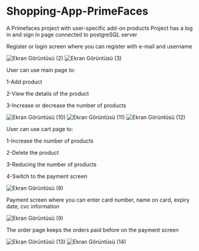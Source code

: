 # Shopping-App-PrimeFaces

A Primefaces project with user-specific add-on products
Project has a log in and sign in page connected to postgreSQL server

Register or login screen where you can register with e-mail and username

![Ekran Görüntüsü (2)](https://github.com/balkayunus7/Shopping-App-PrimeFaces/assets/98759759/95c99fd8-5466-48d6-9913-5d49ef25c0b6)
![Ekran Görüntüsü (3)](https://github.com/balkayunus7/Shopping-App-PrimeFaces/assets/98759759/ed07e017-97a8-4f5f-9940-4dcb4cefb3ac)

User can use main page to:

1-Add product

2-View the details of the product

3-Increase or decrease the number of products

![Ekran Görüntüsü (10)](https://github.com/balkayunus7/Shopping-App-PrimeFaces/assets/98759759/f9e26740-2d51-47fc-a63f-f98abdc944ef)
![Ekran Görüntüsü (11)](https://github.com/balkayunus7/Shopping-App-PrimeFaces/assets/98759759/4fc40bca-251d-449c-821a-b088a3e480bb)
![Ekran Görüntüsü (12)](https://github.com/balkayunus7/Shopping-App-PrimeFaces/assets/98759759/638f4235-8d56-4fde-a7cf-b78c363992af)


User can use cart page to:

1-Increase the number of products

2-Delete the product

3-Reducing the number of products

4-Switch to the payment screen

![Ekran Görüntüsü (8)](https://github.com/balkayunus7/Shopping-App-PrimeFaces/assets/98759759/e2d61897-431f-4f69-bfc0-7c60db4f172f)

Payment screen where you can enter card number, name on card, expiry date, cvc information

![Ekran Görüntüsü (9)](https://github.com/balkayunus7/Shopping-App-PrimeFaces/assets/98759759/a6389010-a70e-4dda-ab13-8141efb544f4)


The order page keeps the orders paid before on the payment screen

![Ekran Görüntüsü (13)](https://github.com/balkayunus7/Shopping-App-PrimeFaces/assets/98759759/bef467f4-9ce0-4aee-93a2-e508a41db132)
![Ekran Görüntüsü (14)](https://github.com/balkayunus7/Shopping-App-PrimeFaces/assets/98759759/8752119c-3a4e-4ba7-bf15-a81d3ed9b451)




